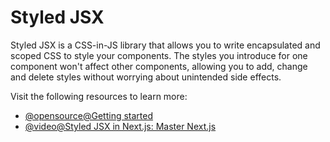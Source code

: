 # Styled JSX

Styled JSX is a CSS-in-JS library that allows you to write encapsulated and scoped CSS to style your components. The styles you introduce for one component won't affect other components, allowing you to add, change and delete styles without worrying about unintended side effects.

Visit the following resources to learn more:

- [@opensource@Getting started](https://github.com/vercel/styled-jsx)
- [@video@Styled JSX in Next.js: Master Next.js](https://www.youtube.com/watch?v=SM5uVbfgfdo)
